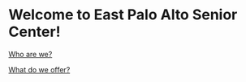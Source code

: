# Welcome to East Palo Alto Senior Center!

[Who are we?](Welcome%20to%20East%20Palo%20Alto%20Senior%20Center!%203077cef12f35412e8653fecc9e9a3322/Who%20are%20we%206878d328aa0742419d14b100ec41a34a.md)

[What do we offer?](Welcome%20to%20East%20Palo%20Alto%20Senior%20Center!%203077cef12f35412e8653fecc9e9a3322/What%20do%20we%20offer%201e083720adeb4efb9e71558e247a0712.md)